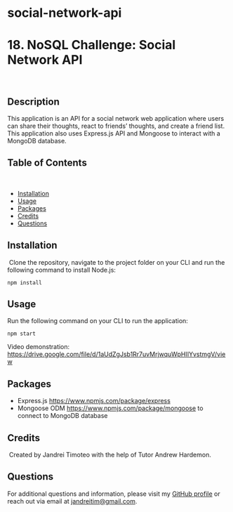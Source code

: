 # social-network-api

# 18. NoSQL Challenge: Social Network API
​
## Description 
​This application is an API for a social network web application where users can share their thoughts, react to friends’ thoughts, and create a friend list. This application also uses Express.js API and Mongoose to interact with a MongoDB database.
​
​
## Table of Contents
​
* [Installation](#installation)
* [Usage](#usage)
* [Packages](#packages)
* [Credits](#credits)
* [Questions](#questions)
​
## Installation
​
Clone the repository, navigate to the project folder on your CLI and run the following command to install Node.js:

```npm install```

## Usage 
Run the following command on your CLI to run the application:

```npm start```

Video demonstration: https://drive.google.com/file/d/1aUdZgJsb1Rr7uvMrjwquWpHIIYvstmgV/view


## Packages

* Express.js https://www.npmjs.com/package/express
* Mongoose ODM https://www.npmjs.com/package/mongoose to connect to MongoDB database

## Credits
​
Created by Jandrei Timoteo with the help of Tutor Andrew Hardemon.
​
## Questions
For additional questions and information, please visit my [GitHub profile](github.com/jdrei01/)
or reach out via email at jandreitim@gmail.com.

